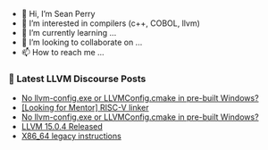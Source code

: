 - 👋 Hi, I’m Sean Perry
- 👀 I’m interested in compilers (c++, COBOL, llvm)
- 🌱 I’m currently learning ...
- 💞️ I’m looking to collaborate on ...
- 📫 How to reach me ...

<!---
s66perry/s66perry is a ✨ special ✨ repository because its `README.md` (this file) appears on your GitHub profile.
You can click the Preview link to take a look at your changes.
--->
### 📕 Latest LLVM Discourse Posts

<!-- DISCOURSE-LLVM:START -->
- [No llvm-config.exe or LLVMConfig.cmake in pre-built Windows?](https://discourse.llvm.org/t/no-llvm-config-exe-or-llvmconfig-cmake-in-pre-built-windows/57692#post_3)
- [[Looking for Mentor] RISC-V linker](https://discourse.llvm.org/t/looking-for-mentor-risc-v-linker/49537#post_2)
- [No llvm-config.exe or LLVMConfig.cmake in pre-built Windows?](https://discourse.llvm.org/t/no-llvm-config-exe-or-llvmconfig-cmake-in-pre-built-windows/57692#post_2)
- [LLVM 15.0.4 Released](https://discourse.llvm.org/t/llvm-15-0-4-released/66337#post_1)
- [X86_64 legacy instructions](https://discourse.llvm.org/t/x86-64-legacy-instructions/66290#post_3)
<!-- DISCOURSE-LLVM:END -->

